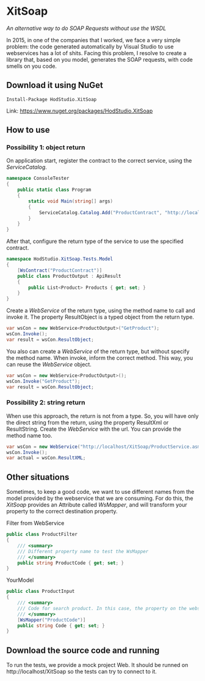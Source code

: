 # XitSoap
_An alternative way to do SOAP Requests without use the WSDL_

In 2015, in one of the companies that I worked, we face a very simple problem: the code generated automatically by Visual Studio to use webservices has a lot of shits. Facing this problem, I resolve to create a library that, based on you model, generates the SOAP requests, with code smells on you code.

## Download it using NuGet

```
Install-Package HodStudio.XitSoap
```

Link: https://www.nuget.org/packages/HodStudio.XitSoap

## How to use

### Possibility 1: object return

On application start, register the contract to the correct service, using the _ServiceCatalog_.
```cs
namespace ConsoleTester
{
    public static class Program
    {
        static void Main(string[] args)
        {
            ServiceCatalog.Catalog.Add("ProductContract", "http://localhost/XitSoap/ProductService.asmx");
        }
    }
}
```

After that, configure the return type of the service to use the specified contract.
```cs
namespace HodStudio.XitSoap.Tests.Model
{
    [WsContract("ProductContract")]
    public class ProductOutput : ApiResult
    {
        public List<Product> Products { get; set; }
    }
}
```

Create a _WebService_ of the return type, using the method name to call and invoke it. The property ResultObject is a typed object from the return type.
```cs
var wsCon = new WebService<ProductOutput>("GetProduct");
wsCon.Invoke();
var result = wsCon.ResultObject;
```

You also can create a _WebService_ of the return type, but without specify the method name. When invoke, inform the correct method. This way, you can reuse the _WebService_ object.
```cs
var wsCon = new WebService<ProductOutput>();
wsCon.Invoke("GetProduct");
var result = wsCon.ResultObject;
```

### Possibility 2: string return

When use this approach, the return is not from a type. So, you will have only the direct string from the return, using the property ResultXml or ResultString.
Create the _WebService_ with the url. You can provide the method name too.
```cs
var wsCon = new WebService("http://localhost/XitSoap/ProductService.asmx", "GetProduct");
wsCon.Invoke();
var actual = wsCon.ResultXML;
````

## Other situations

Sometimes, to keep a good code, we want to use different names from the model provided by the webservice that we are consuming. For do this, the _XitSoap_ provides an Attribute called _WsMapper_, and will transform your property to the correct destination property.

Filter from WebService
```cs
public class ProductFilter
{
    /// <summary>
    /// Different property name to test the WsMapper
    /// </summary>
    public string ProductCode { get; set; }
}
```

YourModel
```cs
public class ProductInput
{
    /// <summary>
    /// Code for search product. In this case, the property on the webservice has a different name from the model.
    /// </summary>
    [WsMapper("ProductCode")]
    public string Code { get; set; }
}
```

## Download the source code and running

To run the tests, we provide a mock project Web. It should be runned on http://localhost/XitSoap so the tests can try to connect to it.
